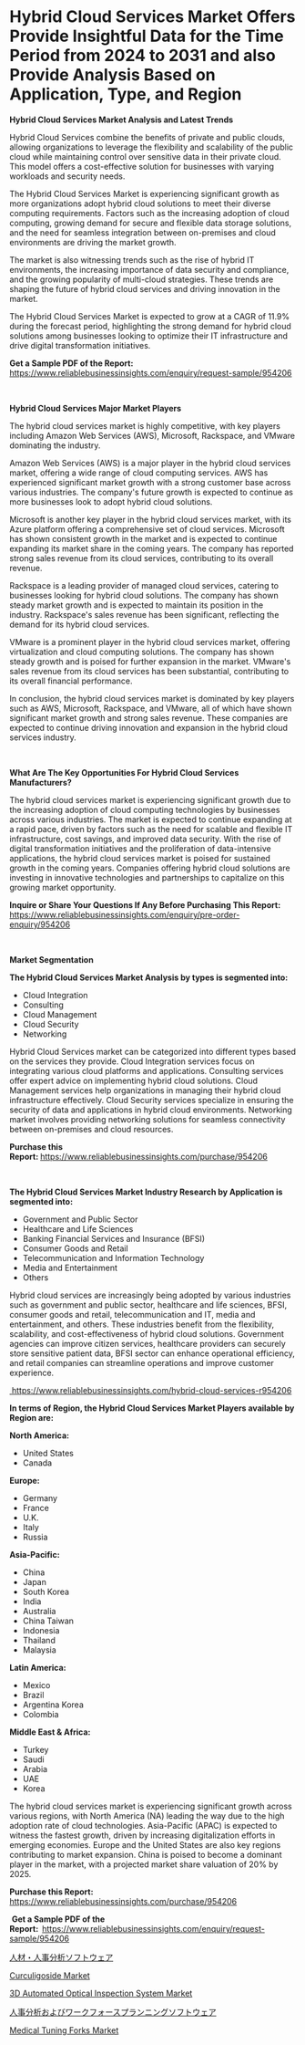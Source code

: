 <p><h1>Hybrid Cloud Services Market Offers Provide Insightful Data for the Time Period from 2024 to 2031 and also Provide Analysis Based on Application, Type, and Region</h1></p><p><strong>Hybrid Cloud Services Market Analysis and Latest Trends</strong></p>
<p><p>Hybrid Cloud Services combine the benefits of private and public clouds, allowing organizations to leverage the flexibility and scalability of the public cloud while maintaining control over sensitive data in their private cloud. This model offers a cost-effective solution for businesses with varying workloads and security needs.</p><p>The Hybrid Cloud Services Market is experiencing significant growth as more organizations adopt hybrid cloud solutions to meet their diverse computing requirements. Factors such as the increasing adoption of cloud computing, growing demand for secure and flexible data storage solutions, and the need for seamless integration between on-premises and cloud environments are driving the market growth.</p><p>The market is also witnessing trends such as the rise of hybrid IT environments, the increasing importance of data security and compliance, and the growing popularity of multi-cloud strategies. These trends are shaping the future of hybrid cloud services and driving innovation in the market.</p><p>The Hybrid Cloud Services Market is expected to grow at a CAGR of 11.9% during the forecast period, highlighting the strong demand for hybrid cloud solutions among businesses looking to optimize their IT infrastructure and drive digital transformation initiatives.</p></p>
<p><strong>Get a Sample PDF of the Report:&nbsp;</strong> <a href="https://www.reliablebusinessinsights.com/enquiry/request-sample/954206">https://www.reliablebusinessinsights.com/enquiry/request-sample/954206</a></p>
<p>&nbsp;</p>
<p><strong>Hybrid Cloud Services Major Market Players</strong></p>
<p><p>The hybrid cloud services market is highly competitive, with key players including Amazon Web Services (AWS), Microsoft, Rackspace, and VMware dominating the industry. </p><p>Amazon Web Services (AWS) is a major player in the hybrid cloud services market, offering a wide range of cloud computing services. AWS has experienced significant market growth with a strong customer base across various industries. The company's future growth is expected to continue as more businesses look to adopt hybrid cloud solutions.</p><p>Microsoft is another key player in the hybrid cloud services market, with its Azure platform offering a comprehensive set of cloud services. Microsoft has shown consistent growth in the market and is expected to continue expanding its market share in the coming years. The company has reported strong sales revenue from its cloud services, contributing to its overall revenue.</p><p>Rackspace is a leading provider of managed cloud services, catering to businesses looking for hybrid cloud solutions. The company has shown steady market growth and is expected to maintain its position in the industry. Rackspace's sales revenue has been significant, reflecting the demand for its hybrid cloud services.</p><p>VMware is a prominent player in the hybrid cloud services market, offering virtualization and cloud computing solutions. The company has shown steady growth and is poised for further expansion in the market. VMware's sales revenue from its cloud services has been substantial, contributing to its overall financial performance.</p><p>In conclusion, the hybrid cloud services market is dominated by key players such as AWS, Microsoft, Rackspace, and VMware, all of which have shown significant market growth and strong sales revenue. These companies are expected to continue driving innovation and expansion in the hybrid cloud services industry.</p></p>
<p>&nbsp;</p>
<p><strong>What Are The Key Opportunities For Hybrid Cloud Services Manufacturers?</strong></p>
<p><p>The hybrid cloud services market is experiencing significant growth due to the increasing adoption of cloud computing technologies by businesses across various industries. The market is expected to continue expanding at a rapid pace, driven by factors such as the need for scalable and flexible IT infrastructure, cost savings, and improved data security. With the rise of digital transformation initiatives and the proliferation of data-intensive applications, the hybrid cloud services market is poised for sustained growth in the coming years. Companies offering hybrid cloud solutions are investing in innovative technologies and partnerships to capitalize on this growing market opportunity.</p></p>
<p><strong>Inquire or Share Your Questions If Any Before Purchasing This Report:</strong> <a href="https://www.reliablebusinessinsights.com/enquiry/pre-order-enquiry/954206">https://www.reliablebusinessinsights.com/enquiry/pre-order-enquiry/954206</a></p>
<p>&nbsp;</p>
<p><strong>Market Segmentation</strong></p>
<p><strong>The Hybrid Cloud Services Market Analysis by types is segmented into:</strong></p>
<p><ul><li>Cloud Integration</li><li>Consulting</li><li>Cloud Management</li><li>Cloud Security</li><li>Networking</li></ul></p>
<p><p>Hybrid Cloud Services market can be categorized into different types based on the services they provide. Cloud Integration services focus on integrating various cloud platforms and applications. Consulting services offer expert advice on implementing hybrid cloud solutions. Cloud Management services help organizations in managing their hybrid cloud infrastructure effectively. Cloud Security services specialize in ensuring the security of data and applications in hybrid cloud environments. Networking market involves providing networking solutions for seamless connectivity between on-premises and cloud resources.</p></p>
<p><strong>Purchase this Report:&nbsp;</strong><a href="https://www.reliablebusinessinsights.com/purchase/954206">https://www.reliablebusinessinsights.com/purchase/954206</a></p>
<p>&nbsp;</p>
<p><strong>The Hybrid Cloud Services Market Industry Research by Application is segmented into:</strong></p>
<p><ul><li>Government and Public Sector</li><li>Healthcare and Life Sciences</li><li>Banking Financial Services and Insurance (BFSI)</li><li>Consumer Goods and Retail</li><li>Telecommunication and Information Technology</li><li>Media and Entertainment</li><li>Others</li></ul></p>
<p><p>Hybrid cloud services are increasingly being adopted by various industries such as government and public sector, healthcare and life sciences, BFSI, consumer goods and retail, telecommunication and IT, media and entertainment, and others. These industries benefit from the flexibility, scalability, and cost-effectiveness of hybrid cloud solutions. Government agencies can improve citizen services, healthcare providers can securely store sensitive patient data, BFSI sector can enhance operational efficiency, and retail companies can streamline operations and improve customer experience.</p></p>
<p><a href="https://www.reliablebusinessinsights.com/hybrid-cloud-services-r954206">&nbsp;https://www.reliablebusinessinsights.com/hybrid-cloud-services-r954206</a></p>
<p><strong>In terms of Region, the Hybrid Cloud Services Market Players available by Region are:</strong></p>
<p>
    <p> <strong> North America: </strong>
        <ul>
            <li>United States</li>
            <li>Canada</li>
        </ul>
        </p> 
    <p> <strong> Europe: </strong>
        <ul>
            <li>Germany</li>
            <li>France</li>
            <li>U.K.</li>
            <li>Italy</li>
            <li>Russia</li>
        </ul>
        </p> 
    <p> <strong> Asia-Pacific: </strong>
        <ul>
            <li>China</li>
            <li>Japan</li>
            <li>South Korea</li>
            <li>India</li>
            <li>Australia</li>
            <li>China Taiwan</li>
            <li>Indonesia</li>
            <li>Thailand</li>
            <li>Malaysia</li>
        </ul>
        </p> 
    <p> <strong> Latin America: </strong>
        <ul>
            <li>Mexico</li>
            <li>Brazil</li>
            <li>Argentina Korea</li>
            <li>Colombia</li>
        </ul>
        </p> 
    <p> <strong> Middle East & Africa: </strong>
        <ul>
            <li>Turkey</li>
            <li>Saudi</li>
            <li>Arabia</li>
            <li>UAE</li>
            <li>Korea</li>
        </ul>
    </p>
    </p>
<p><p>The hybrid cloud services market is experiencing significant growth across various regions, with North America (NA) leading the way due to the high adoption rate of cloud technologies. Asia-Pacific (APAC) is expected to witness the fastest growth, driven by increasing digitalization efforts in emerging economies. Europe and the United States are also key regions contributing to market expansion. China is poised to become a dominant player in the market, with a projected market share valuation of 20% by 2025.</p></p>
<p><strong>Purchase this Report: </strong><a href="https://www.reliablebusinessinsights.com/purchase/954206">https://www.reliablebusinessinsights.com/purchase/954206</a></p>
<p>&nbsp;<strong>Get a Sample PDF of the Report:&nbsp;&nbsp;</strong><a href="https://www.reliablebusinessinsights.com/enquiry/request-sample/954206">https://www.reliablebusinessinsights.com/enquiry/request-sample/954206</a></p>
<p><strong></strong></p>
<p><p><a href="https://github.com/DayanaRunolfsdottir/Market-Research-Report-List-1/blob/main/8680939174827.md">人材・人事分析ソフトウェア</a></p><p><a href="https://www.linkedin.com/pulse/market-forecast-global-curculigoside-trends-impact-analysis-7xaoe?trackingId=pKA9Wkx8qU28PslEDx4OXw%3D%3D">Curculigoside Market</a></p><p><a href="https://www.linkedin.com/pulse/global-3d-automated-optical-inspection-system-market-product-netpe?trackingId=NO%2FfSWrAhfCChu5rGuQqMw%3D%3D">3D Automated Optical Inspection System Market</a></p><p><a href="https://github.com/VinceMarvin1/Market-Research-Report-List-2/blob/main/4457340174826.md">人事分析およびワークフォースプランニングソフトウェア</a></p><p><a href="https://github.com/brendafegmorris532/Market-Research-Report-List-1/blob/main/medical-tuning-forks-market.md">Medical Tuning Forks Market</a></p></p>